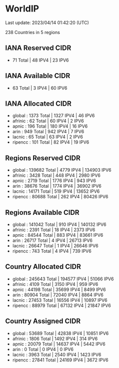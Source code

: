 # WorldIP

Last update: 2023/04/14 01:42:20 (UTC)

238 Countries in 5 regions

## IANA Reserved CIDR

- 71 Total | 48 IPV4 | 23 IPV6

## IANA Available CIDR

- 63 Total | 3 IPV4 | 60 IPV6

## IANA Allocated CIDR

- global : 1373 Total | 1327 IPV4 | 46 IPV6
- afrinic : 62 Total | 60 IPV4 | 2 IPV6
- apnic : 196 Total | 180 IPV4 | 16 IPV6
- arin : 949 Total | 942 IPV4 | 7 IPV6
- lacnic : 65 Total | 63 IPV4 | 2 IPV6
- ripencc : 101 Total | 82 IPV4 | 19 IPV6

## Regions Reserved CIDR

- global : 139682 Total | 4779 IPV4 | 134903 IPV6
- afrinic : 3428 Total | 448 IPV4 | 2980 IPV6
- apnic : 2719 Total | 1776 IPV4 | 943 IPV6
- arin : 38676 Total | 1774 IPV4 | 36902 IPV6
- lacnic : 14171 Total | 519 IPV4 | 13652 IPV6
- ripencc : 80688 Total | 262 IPV4 | 80426 IPV6

## Regions Available CIDR

- global : 141042 Total | 910 IPV4 | 140132 IPV6
- afrinic : 2391 Total | 18 IPV4 | 2373 IPV6
- apnic : 84544 Total | 883 IPV4 | 83661 IPV6
- arin : 26717 Total | 4 IPV4 | 26713 IPV6
- lacnic : 26647 Total | 1 IPV4 | 26646 IPV6
- ripencc : 743 Total | 4 IPV4 | 739 IPV6

## Country Allocated CIDR

- global : 245643 Total | 194577 IPV4 | 51066 IPV6
- afrinic : 4109 Total | 3150 IPV4 | 959 IPV6
- apnic : 44198 Total | 35699 IPV4 | 8499 IPV6
- arin : 80904 Total | 72040 IPV4 | 8864 IPV6
- lacnic : 27453 Total | 16556 IPV4 | 10897 IPV6
- ripencc : 88979 Total | 67132 IPV4 | 21847 IPV6

## Country Assigned CIDR

- global : 53689 Total | 42838 IPV4 | 10851 IPV6
- afrinic : 1806 Total | 1492 IPV4 | 314 IPV6
- apnic : 20079 Total | 14637 IPV4 | 5442 IPV6
- arin : 0 Total | 0 IPV4 | 0 IPV6
- lacnic : 3963 Total | 2540 IPV4 | 1423 IPV6
- ripencc : 27841 Total | 24169 IPV4 | 3672 IPV6
